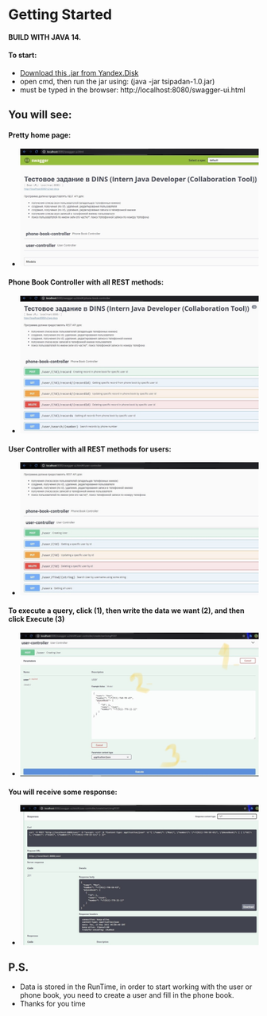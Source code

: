# Getting Started
#### BUILD WITH JAVA 14.
#### To start:



- [Download this .jar from Yandex.Disk](https://disk.yandex.ru/d/NyLiYe-IdMsA8A?w=1)
- open cmd, then run the jar using: (java -jar tsipadan-1.0.jar)
- must be typed in the browser: http://localhost:8080/swagger-ui.html

## You will see:

#### Pretty home page:
- ![1](https://github.com/onlymadfast/DINS/blob/master/src/main/resources/images/1.jpg)
#### Phone Book Controller with all REST methods:
- ![2](https://github.com/onlymadfast/DINS/blob/master/src/main/resources/images/2.jpg)
#### User Controller with all REST methods for users:
- ![3](https://github.com/onlymadfast/DINS/blob/master/src/main/resources/images/3.jpg)
#### To execute a query, click (1), then write the data we want (2), and then click Execute (3)
- ![4](https://github.com/onlymadfast/DINS/blob/master/src/main/resources/images/4.jpg)
#### You will receive some response:
- ![5](https://github.com/onlymadfast/DINS/blob/master/src/main/resources/images/5.jpg)

## P.S.
- Data is stored in the RunTime, in order to start working with the user or phone book, 
you need to create a user and fill in the phone book.
- Thanks for you time